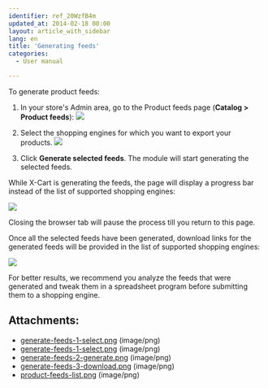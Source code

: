 ```yaml
---
identifier: ref_20WzfB4m
updated_at: 2014-02-18 00:00
layout: article_with_sidebar
lang: en
title: 'Generating feeds'
categories:
  - User manual

---
```



To generate product feeds:

1.  In your store's Admin area, go to the Product feeds page (**Catalog > Product feeds**):
    ![]({{site.baseurl}}/attachments/7504363/7602290.png)

2.  Select the shopping engines for which you want to export your products.
    ![]({{site.baseurl}}/attachments/7504363/7602286.png)

3.  Click **Generate selected feeds**. The module will start generating the selected feeds.

While X-Cart is generating the feeds, the page will display a progress bar instead of the list of supported shopping engines:

![]({{site.baseurl}}/attachments/7504363/7602288.png)

Closing the browser tab will pause the process till you return to this page.

Once all the selected feeds have been generated, download links for the generated feeds will be provided in the list of supported shopping engines:

![]({{site.baseurl}}/attachments/7504363/7602289.png)

For better results, we recommend you analyze the feeds that were generated and tweak them in a spreadsheet program before submitting them to a shopping engine. 

## Attachments:

* [generate-feeds-1-select.png]({{site.baseurl}}/attachments/7504363/7602287.png) (image/png)
* [generate-feeds-1-select.png]({{site.baseurl}}/attachments/7504363/7602286.png) (image/png)
* [generate-feeds-2-generate.png]({{site.baseurl}}/attachments/7504363/7602288.png) (image/png)
* [generate-feeds-3-download.png]({{site.baseurl}}/attachments/7504363/7602289.png) (image/png)
* [product-feeds-list.png]({{site.baseurl}}/attachments/7504363/7602290.png) (image/png)
